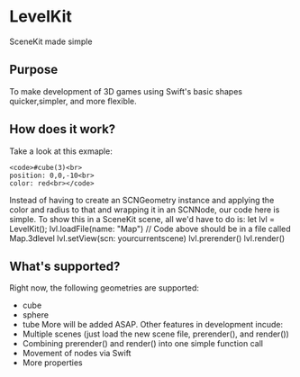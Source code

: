 # LevelKit
SceneKit made simple
## Purpose
To make development of 3D games using Swift's basic shapes quicker,simpler, and more flexible.
## How does it work?
Take a look at this exmaple:
    
    <code>#cube(3)<br>
    position: 0,0,-10<br>
    color: red<br></code>
    
Instead of having to create an SCNGeometry instance and applying the color and radius to that and wrapping it in an SCNNode, our code here is simple. To show this in a SceneKit scene, all we'd have to do is:
  let lvl = LevelKit();
  lvl.loadFile(name: "Map") // Code above should be in a file called Map.3dlevel
  lvl.setView(scn: yourcurrentscene)
  lvl.prerender()
  lvl.render()
## What's supported?
Right now, the following geometries are supported:
* cube
* sphere
* tube
More will be added ASAP. Other features in development incude:
* Multiple scenes (just load the new scene file, prerender(), and render())
* Combining prerender() and render() into one simple function call
* Movement of nodes via Swift
* More properties
